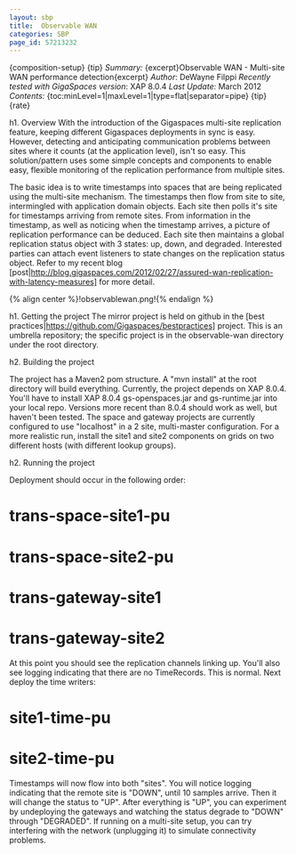 ```yaml
---
layout: sbp
title:  Observable WAN
categories: SBP
page_id: 57213232
---
```


{composition-setup}
{tip}
*Summary:* {excerpt}Observable WAN - Multi-site WAN performance detection{excerpt}
*Author*: DeWayne Filppi
*Recently tested with GigaSpaces version*: XAP 8.0.4
*Last Update:* March 2012
*Contents:*
{toc:minLevel=1|maxLevel=1|type=flat|separator=pipe}
{tip}
{rate}

h1.	Overview
With the introduction of the Gigaspaces multi-site replication feature, keeping different Gigaspaces deployments in sync is easy.  However, detecting and anticipating communication problems between sites where it counts (at the application level), isn't so easy.  This solution/pattern uses some simple concepts and components to enable easy, flexible monitoring of the replication performance from multiple sites.

The basic idea is to write timestamps into spaces that are being replicated using the multi-site mechanism. The timestamps then flow from site to site, intermingled with application domain objects.  Each site then polls it's site for timestamps arriving from remote sites.  From information in the timestamp, as well as noticing when the timestamp arrives, a picture of replication performance can be deduced.  Each site then maintains a global replication status object with 3 states: up, down, and degraded.  Interested parties can attach event listeners to state changes on the replication status object.  Refer to my recent blog [post|http://blog.gigaspaces.com/2012/02/27/assured-wan-replication-with-latency-measures] for more detail.

{% align center %}!observablewan.png!{% endalign %}

h1. Getting the project
The mirror project is held on github in the [best practices|https://github.com/Gigaspaces/bestpractices] project. This is an umbrella repository; the specific project is in the observable-wan directory under the root directory.

h2. Building the project

The project has a Maven2 pom structure.  A "mvn install" at the root directory will build everything.  Currently, the project depends on XAP 8.0.4.  You'll have to install XAP 8.0.4 gs-openspaces.jar and gs-runtime.jar into your local repo.  Versions more recent than 8.0.4 should work as well, but haven't been tested.  The space and gateway projects are currently configured to use "localhost" in a 2 site, multi-master configuration.  For a more realistic run, install the site1 and site2 components on grids on two different hosts (with different lookup groups).

h2. Running the project

Deployment should occur in the following order:

# trans-space-site1-pu
# trans-space-site2-pu
# trans-gateway-site1
# trans-gateway-site2

At this point you should see the replication channels linking up.  You'll also see logging indicating that there are no TimeRecords.  This is normal.  Next deploy the time writers:

# site1-time-pu
# site2-time-pu

Timestamps will now flow into both "sites". You will notice logging indicating that the remote site is "DOWN", until 10 samples arrive.  Then it will change the status to "UP".  After everything is "UP", you can experiment by undeploying the gateways and watching the status degrade to "DOWN" through "DEGRADED".  If running on a multi-site setup, you can try interfering with the network (unplugging it) to simulate connectivity problems.